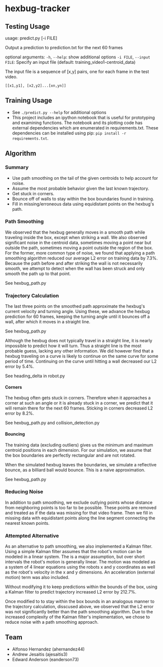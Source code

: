 hexbug-tracker
==============

Testing Usage
-------------

usage: predict.py [-i FILE]

Output a prediction to prediction.txt for the next 60 frames

optional arguments:
  `-h`, `--help`:            show additional options
  `-i FILE`, `--input FILE`: Specify an input file (default: training\_video1-centroid\_data)

The input file is a sequence of [x,y] pairs, one for each frame in the test video.

```
[[x1,y1], [x2,y2]...[xn,yn]]
```

Training Usage
--------------

* See `./predict.py --help` for additional options
* This project includes an ipython notebook that is useful for prototyping and
  examining functions. The notebook and its plotting code has external
  dependencies which are enumerated in requirements.txt. These dependencies can
  be installed using pip: `pip install -r requirements.txt`.

Algorithm
---------

### Summary

* Use path smoothing on the tail of the given centroids to help account for noise.
* Assume the most probable behavior given the last known trajectory.
* Get stuck in corners.
* Bounce off of walls to stay within the box boundaries found in training.
* Fill in missing/erroneous data using equidistant points on the hexbug's path.

### Path Smoothing

We observed that the hexbug generally moves in a smooth path while traveling
inside the box, except when striking a wall. We also observed significant noise
in the centroid data, sometimes moving a point near but outside the path,
sometimes moving a point outside the region of the box. For the former, more
common type of noise, we found that applying a path smoothing algorithm reduced
our average L2 error on training data by 7.3%. Because the path before and after
striking the wall is not necessarily smooth, we attempt to detect when the wall
has been struck and only smooth the path up to that point.

See hexbug\_path.py

### Trajectory Calculation

The last three points on the smoothed path approximate the hexbug's current
velocity and turning angle. Using these, we advance the hexbug prediction for 60
frames, keeping the turning angle until it bounces off a wall, after which it
moves in a straight line.

See hexbug\_path.py

Although the hexbug does not typically travel in a straight line, it is nearly
impossible to predict how it will turn. Thus a straight line is the most
probable guess, lacking any other information. We did however find that a hexbug
traveling on a curve is likely to continue on the same curve for some period of
time. Continuing on the curve until hitting a wall decreased our L2 error by 5.4%.

See heading\_delta in robot.py

#### Corners

The hexbug often gets stuck in corners. Therefore when it approaches a corner at
such an angle or it is already stuck in a corner, we predict that it will remain
there for the next 60 frames. Sticking in corners decreased L2 error by 8.2%.

See hexbug\_path.py and collision\_detection.py

#### Bouncing

The training data (excluding outliers) gives us the minimum and maximum centroid
positions in each dimension. For our simulation, we assume that the box
boundaries are perfectly rectangular and are not rotated.

When the simulated hexbug leaves the boundaries, we simulate a reflective
bounce, as a billiard ball would bounce. This is a naive approximation.

See hexbug\_path.py

### Reducing Noise

In addition to path smoothing, we exclude outlying points whose distance from
neighboring points is too far to be possible. These points are removed and
treated as if the data was missing for that video frame. Then we fill in missing
data with equidistant points along the line segment connecting the nearest known
points.

### Attempted Alternative

As an alternative to path smoothing, we also implemented a Kalman filter. Using
a simple Kalman filter assumes that the robot's motion can be modeled in a
linear system. The is a major assumption, but over short intervals the robot's
motion is generally linear. The motion was modeled as a system of 4 linear
equations using the robots x and y coordinates as well as the robot's velocity
in the x and y dimensions. An acceleration (external motion) term  was also
included.

Without modifying it to keep predictions within the bounds of the box, using a
Kalman filter to predict trajectory increased L2 error by 212.7%.

Once modified to to stay within the box bounds in an analogous manner to the
trajectory calculation, disscused above, we observed that the L2 error was not
significantly better than the path smoothing algorithm. Due to the increased
complexity of the Kalman filter's implementation, we chose to reduce noise with
a path smoothing approach.

Team
----

* Alfonso Hernandez (ahernandez44)
* Andrew Jesaitis (ajesaitis3)
* Edward Anderson (eanderson73)
